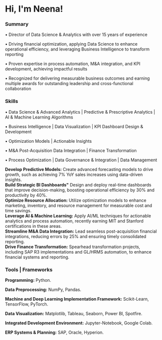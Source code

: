 <h1>Hi, I'm Neena!</h1>

### Summary

• Director of Data Science & Analytics with over 15 years of experience

• Driving financial optimization, applying Data Science to enhance operational efficiency, and leveraging Business Intelligence to transform reporting

• Proven expertise in process automation, M&A integration, and KPI development, achieving impactful results 

• Recognized for delivering measurable business outcomes and earning multiple  awards for outstanding leadership and cross-functional collaboration

### Skills

•	Data Science & Advanced Analytics  |   Predictive & Prescriptive Analytics  |  AI & Machine Learning Algorithms

•	Business Intelligence  |  Data Visualization  |  KPI Dashboard Design & Development

•	Optimization Models |  Actionable Insights

•	M&A Post-Acquisition Data Integration  |  Finance Transformation

•	Process Optimization  |  Data Governance & Integration  |  Data Management

**Develop Predictive Models:**
Create advanced forecasting models to drive growth, such as achieving 7% YoY sales increases using data-driven insights.<br>
**Build Strategic BI Dashboards"**
Design and deploy real-time dashboards that improve decision-making, boosting operational efficiency by 30% and productivity by 40%.<br>
**Optimize Resource Allocation:**
Utilize optimization models to enhance marketing, inventory, and resource management for measurable cost and time savings.<br>
**Leverage AI & Machine Learning:**
Apply AI/ML techniques for actionable analytics and process automation, recently earning MIT and Stanford certifications in these areas.<br>
**Streamline M&A Data Integration:**
Lead seamless post-acquisition financial integrations, reducing errors by 25% and ensuring timely consolidated reporting.<br>
**Drive Finance Transformation:**
Spearhead transformation projects, including SAP R3 implementations and GL/HRMS automation, to enhance financial systems and reporting.

### Tools | Frameworks

**Programming:** Python.

**Data Preprocessing:** NumPy, Pandas. 

**Machine and Deep Learning Implementation Framework:** Scikit-Learn, TensorFlow, PyTorch. 

**Data Visualization:** Matplotlib, Tableau, Seaborn, Power BI, Spotfire. 

**Integrated Development Environment:** Jupyter-Notebook, Google Colab.

**ERP Systems & Planning:** SAP, Oracle, Hyperion.
